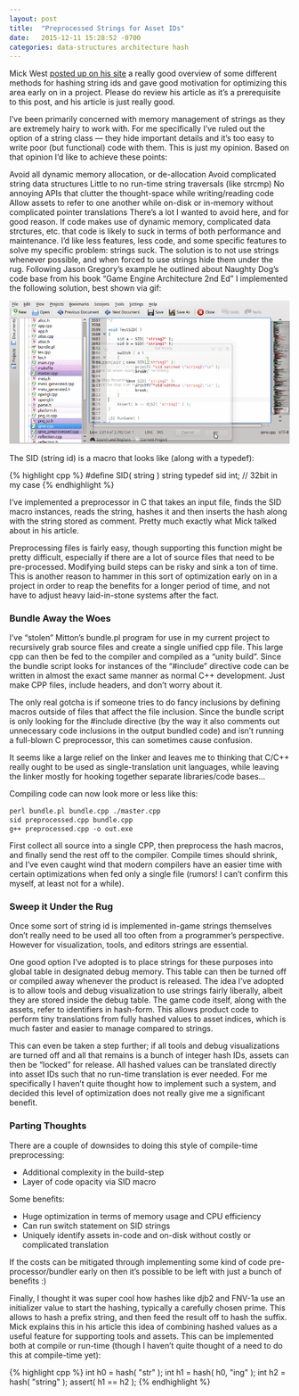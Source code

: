```yaml
---
layout: post
title:  "Preprocessed Strings for Asset IDs"
date:   2015-12-11 15:28:52 -0700
categories: data-structures architecture hash
---
```

Mick West [posted up on his site](http://cowboyprogramming.com/2007/01/04/practical-hash-ids/) a really good overview of some different methods for hashing string ids and gave good motivation for optimizing this area early on in a project. Please do review his article as it’s a prerequisite to this post, and his article is just really good.

I’ve been primarily concerned with memory management of strings as they are extremely hairy to work with. For me specifically I’ve ruled out the option of a string class — they hide important details and it’s too easy to write poor (but functional) code with them. This is just my opinion. Based on that opinion I’d like to achieve these points:

Avoid all dynamic memory allocation, or de-allocation
Avoid complicated string data structures
Little to no run-time string traversals (like strcmp)
No annoying APIs that clutter the thought-space while writing/reading code
Allow assets to refer to one another while on-disk or in-memory without complicated pointer translations
There’s a lot I wanted to avoid here, and for good reason. If code makes use of dynamic memory, complicated data strctures, etc. that code is likely to suck in terms of both performance and maintenance. I’d like less features, less code, and some specific features to solve my specific problem: strings suck. The solution is to not use strings whenever possible, and when forced to use strings hide them under the rug. Following Jason Gregory’s example he outlined about Naughty Dog’s code base from his book “Game Engine Architecture 2nd Ed” I implemented the following solution, best shown via gif:

![anim](/assets/preprocessed_string_id.gif)

The SID (string id) is a macro that looks like (along with a typedef):

{% highlight cpp %}
#define SID( string ) string
typedef sid int; // 32bit in my case
{% endhighlight %}

I’ve implemented a preprocessor in C that takes an input file, finds the SID macro instances, reads the string, hashes it and then inserts the hash along with the string stored as comment. Pretty much exactly what Mick talked about in his article.

Preprocessing files is fairly easy, though supporting this function might be pretty difficult, especially if there are a lot of source files that need to be pre-processed. Modifying build steps can be risky and sink a ton of time. This is another reason to hammer in this sort of optimization early on in a project in order to reap the benefits for a longer period of time, and not have to adjust heavy laid-in-stone systems after the fact.

### Bundle Away the Woes

I’ve “stolen” Mitton’s bundle.pl program for use in my current project to recursively grab source files and create a single unified cpp file. This large cpp can then be fed to the compiler and compiled as a “unity build”. Since the bundle script looks for instances of the “#include” directive code can be written in almost the exact same manner as normal C++ development. Just make CPP files, include headers, and don’t worry about it.

The only real gotcha is if someone tries to do fancy inclusions by defining macros outside of files that affect the file inclusion. Since the bundle script is only looking for the #include directive (by the way it also comments out unnecessary code inclusions in the output bundled code) and isn’t running a full-blown C preprocessor, this can sometimes cause confusion.

It seems like a large relief on the linker and leaves me to thinking that C/C++ really ought to be used as single-translation unit languages, while leaving the linker mostly for hooking together separate libraries/code bases…

Compiling code can now look more or less like this:

```
perl bundle.pl bundle.cpp ./master.cpp
sid preprocessed.cpp bundle.cpp
g++ preprocessed.cpp -o out.exe
```

First collect all source into a single CPP, then preprocess the hash macros, and finally send the rest off to the compiler. Compile times should shrink, and I’ve even caught wind that modern compilers have an easier time with certain optimizations when fed only a single file (rumors! I can’t confirm this myself, at least not for a while).

### Sweep it Under the Rug

Once some sort of string id is implemented in-game strings themselves don’t really need to be used all too often from a programmer’s perspective. However for visualization, tools, and editors strings are essential.

One good option I’ve adopted is to place strings for these purposes into global table in designated debug memory. This table can then be turned off or compiled away whenever the product is released. The idea I’ve adopted is to allow tools and debug visualization to use strings fairly liberally, albeit they are stored inside the debug table. The game code itself, along with the assets, refer to identifiers in hash-form. This allows product code to perform tiny translations from fully hashed values to asset indices, which is much faster and easier to manage compared to strings.

This can even be taken a step further; if all tools and debug visualizations are turned off and all that remains is a bunch of integer hash IDs, assets can then be “locked” for release. All hashed values can be translated directly into asset IDs such that no run-time translation is ever needed. For me specifically I haven’t quite thought how to implement such a system, and decided this level of optimization does not really give me a significant benefit.

### Parting Thoughts

There are a couple of downsides to doing this style of compile-time preprocessing:

* Additional complexity in the build-step
* Layer of code opacity via SID macro

Some benefits:

* Huge optimization in terms of memory usage and CPU efficiency
* Can run switch statement on SID strings
* Uniquely identify assets in-code and on-disk without costly or complicated translation

If the costs can be mitigated through implementing some kind of code pre-processor/bundler early on then it’s possible to be left with just a bunch of benefits :)

Finally, I thought it was super cool how hashes like djb2 and FNV-1a use an initializer value to start the hashing, typically a carefully chosen prime. This allows to hash a prefix string, and then feed the result off to hash the suffix. Mick explains this in his article this idea of combining hashed values as a useful feature for supporting tools and assets. This can be implemented both at compile or run-time (though I haven’t quite thought of a need to do this at compile-time yet):

{% highlight cpp %}
int h0 = hash( "str" );
int h1 = hash( h0, "ing" );
int h2 = hash( "string" );
assert( h1 == h2 );
{% endhighlight %}
